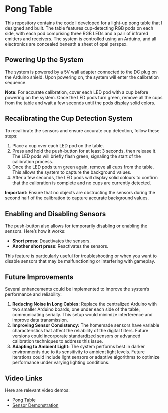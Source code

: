 # Pong Table

This repository contains the code I developed for a light-up pong table that I designed and built. The table features cup-detecting RGB pods on each side, with each pod comprising three RGB LEDs and a pair of infrared emitters and receivers. The system is controlled using an Arduino, and all electronics are concealed beneath a sheet of opal perspex.

## Powering Up the System

The system is powered by a 5V wall adapter connected to the DC plug on the Arduino shield. Upon powering on, the system will enter the calibration sequence.

**Note:** For accurate calibration, cover each LED pod with a cup before powering on the system. Once the LED pods turn green, remove all the cups from the table and wait a few seconds until the pods display solid colors.

## Recalibrating the Cup Detection System

To recalibrate the sensors and ensure accurate cup detection, follow these steps:

1. Place a cup over each LED pod on the table.  
2. Press and hold the push-button for at least 3 seconds, then release it. The LED pods will briefly flash green, signaling the start of the calibration process.  
3. Once the LED pods turn green again, remove all cups from the table. This allows the system to capture the background values.  
4. After a few seconds, the LED pods will display solid colours to confirm that the calibration is complete and no cups are currently detected.

**Important:** Ensure that no objects are obstructing the sensors during the second half of the calibration to capture accurate background values.

## Enabling and Disabling Sensors

The push-button also allows for temporarily disabling or enabling the sensors. Here’s how it works:  

- **Short press**: Deactivates the sensors.  
- **Another short press**: Reactivates the sensors.  

This feature is particularly useful for troubleshooting or when you want to disable sensors that may be malfunctioning or interfering with gameplay.

## Future Improvements

Several enhancements could be implemented to improve the system’s performance and reliability:

1. **Reducing Noise in Long Cables:** Replace the centralized Arduino with two smaller Arduino boards, one under each side of the table, communicating serially. This setup would minimize interference and improve data transmission.
2. **Improving Sensor Consistency:** The homemade sensors have variable characteristics that affect the reliability of the digital filters. Future versions could incorporate standardized sensors or advanced calibration techniques to address this issue.
3. **Adapting to Ambient Light:** The system performs best in darker environments due to its sensitivity to ambient light levels. Future iterations could include light sensors or adaptive algorithms to optimize performance under varying lighting conditions.

## Video Links  
Here are relevant video demos:  

- [Pong Table](https://drive.google.com/file/d/15alWkHNas4aBsejfc-ToX56C9pkpEu6a/view?usp=drive_link)  
- [Sensor Demonstration](https://drive.google.com/file/d/1QNtOnAUtDwmtxOfAkglDZkRU2VJTUk5H/view?usp=drive_link)  


